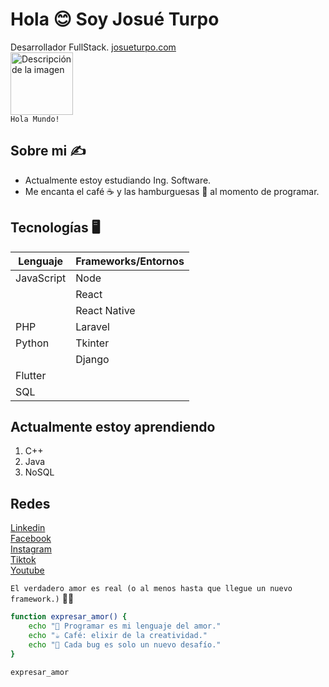 # Hola 😊 Soy Josué Turpo
Desarrollador FullStack. [josueturpo.com](https://dev.josueturpo.com/)  
<img src="https://media.tenor.com/k_FD58xnsicAAAAj/work-internet.gif" alt="Descripción de la imagen" width="100"/>  
`Hola Mundo!`  

## Sobre mi ✍️
- Actualmente estoy estudiando Ing. Software.
- Me encanta el café ☕ y las hamburguesas 🍔 al momento de programar.

## Tecnologías 🖥️
| Lenguaje    | Frameworks/Entornos       |
|-------------|---------------------------|
| JavaScript  | Node                      |
|             | React                     |
|             | React Native              |
| PHP         | Laravel                   |
| Python      | Tkinter                   |
|             | Django                    |
| Flutter     |                           |
| SQL         |                           |

## Actualmente estoy aprendiendo
1. C++
2. Java
3. NoSQL

## Redes 
[Linkedin](https://www.linkedin.com/in/xosueturpo/)  
[Facebook](https://facebook.com/xosueturpo/)  
[Instagram](https://instagram.com/xosueturpo/)  
[Tiktok](https://tiktok.com/@xosueturpo/)  
[Youtube](https://youtube.com/xosue_turpo/)  

`El verdadero amor es real (o al menos hasta que llegue un nuevo framework.)` 🤙😄

```bash
function expresar_amor() {
    echo "💖 Programar es mi lenguaje del amor."
    echo "☕ Café: elixir de la creatividad."
    echo "🐞 Cada bug es solo un nuevo desafío."
}

expresar_amor
